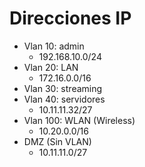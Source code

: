 # Direcciones IP
- Vlan 10: admin
  - 192.168.10.0/24
- Vlan 20: LAN
  - 172.16.0.0/16
- Vlan 30: streaming
- Vlan 40: servidores
  - 10.11.11.32/27
- Vlan 100: WLAN (Wireless)
  - 10.20.0.0/16
- DMZ (Sin VLAN)
  - 10.11.11.0/27
